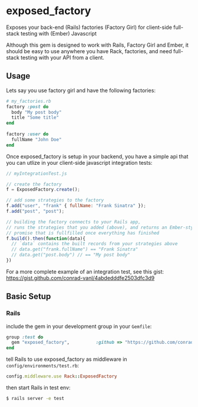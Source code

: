 exposed_factory
===============

Exposes your back-end (Rails) factories (Factory Girl) for client-side full-stack testing with (Ember) Javascript

Although this gem is designed to work with Rails, Factory Girl and Ember, it should be easy to use anywhere you have Rack, factories, and need full-stack testing with your API from a client.

## Usage

Lets say you use factory girl and have the following factories:

```ruby
# my_factories.rb
factory :post do
  body "My post body"
  title "Some title"
end
  
factory :user do
  fullName "John Doe"
end
```

Once exposed_factory is setup in your backend, you have a simple api that you can utlize in your client-side javascript integration tests:

```javascript
// myIntegrationTest.js

// create the factory
f = ExposedFactory.create();

// add some strategies to the factory
f.add("user", "frank" { fullName: "Frank Sinatra" });
f.add("post", "post");

// building the factory connects to your Rails app, 
// runs the strategies that you added (above), and returns an Ember-style 
// promise that is fullfilled once everything has finished
f.build().then(function(data){
  // `data` contains the built records from your strategies above
  // data.get("frank.fullName") == "Frank Sinatra"
  // data.get("post.body") // == "My post body"
})

```

For a more complete example of an integration test, see this gist: https://gist.github.com/conrad-vanl/4abdedddfe2503dfc3d9

## Basic Setup

### Rails 

include the gem in your development group in your `Gemfile`:

```ruby
group :test do
  gem "exposed_factory",          :github => "https://github.com/conrad-vanl/exposed_factory"
end
```

tell Rails to use exposed_factory as middleware in `config/environments/test.rb`:

```ruby
config.middleware.use Rack::ExposedFactory
```

then start Rails in test env:

```bash
$ rails server -e test
```
